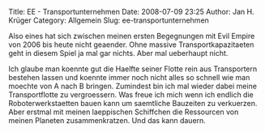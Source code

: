 Title: EE - Transportunternehmen
Date: 2008-07-09 23:25
Author: Jan H. Krüger
Category: Allgemein
Slug: ee-transportunternehmen

Also eines hat sich zwischen meinen ersten Begegnungen mit Evil Empire
von 2006 bis heute nicht geaender. Ohne massive Transportkapazitaeten
geht in diesem Spiel ja mal gar nichts. Aber mal ueberhaupt nicht.  
  
Ich glaube man koennte gut die Haelfte seiner Flotte rein aus
Transportern bestehen lassen und koennte immer noch nicht alles so
schnell wie man moechte von A nach B bringen. Zumindest bin ich mal
wieder dabei meine Transportflotte zu vergroessern. Was freue ich mich
wenn ich endlich die Roboterwerkstaetten bauen kann um saemtliche
Bauzeiten zu verkuerzen. Aber erstmal mit meinen laeppischen Schiffchen
die Ressourcen von meinen Planeten zusammenkratzen. Und das kann dauern.
